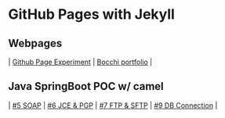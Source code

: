 # GitHub Pages with Jekyll



## Webpages

| [Github Page Experiment](githubPageTutor.md) | [Bocchi portfolio](https://ivan-pccw.github.io/portfolio-site/) |

## Java SpringBoot POC w/ camel

| [#5 SOAP](SpringBoot-Framework-POC/5/SOAP.md) | [#6 JCE & PGP](SpringBoot-Framework-POC/6/JCE_PGP.md) | [#7 FTP & SFTP](SpringBoot-Framework-POC/7/FTP_SFTP.md) | [#9 DB Connection](SpringBoot-Framework-POC/9/DB_Connection.md) |



